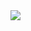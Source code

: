 <img align="right" src="https://visitor-badge.laobi.icu/badge?page_id=amandeepsaxena.amandeepsaxena">


